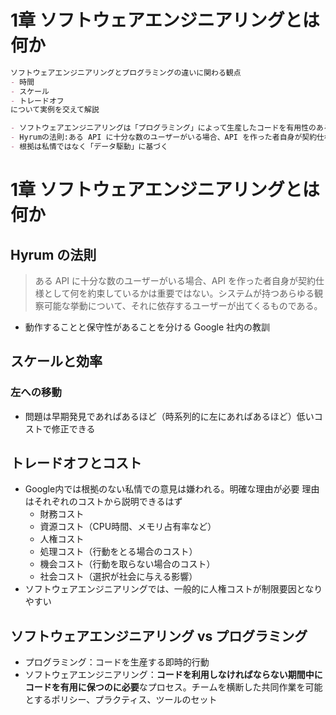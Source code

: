 # 1章 ソフトウェアエンジニアリングとは何か

```markdown
ソフトウェアエンジニアリングとプログラミングの違いに関わる観点
- 時間
- スケール
- トレードオフ
について実例を交えて解説

- ソフトウェアエンジニアリングは「プログラミング」によって生産したコードを有用性のある間は保守するために、プログラミングを拡張したもの。そのため、時間・スケール・トレードオフに配慮する必要がある
- Hyrumの法則:ある API に十分な数のユーザーがいる場合、API を作った者自身が契約仕様として何を約束しているかは重要ではない。システムが持つあらゆる観察可能な挙動について、それに依存するユーザーが出てくるものである。（動作することと保守性があることを分ける教訓）
- 根拠は私情ではなく「データ駆動」に基づく
```

# 1章 ソフトウェアエンジニアリングとは何か

## Hyrum の法則

> ある API に十分な数のユーザーがいる場合、API を作った者自身が契約仕様として何を約束しているかは重要ではない。システムが持つあらゆる観察可能な挙動について、それに依存するユーザーが出てくるものである。

- 動作することと保守性があることを分ける Google 社内の教訓

## スケールと効率

### 左への移動

- 問題は早期発見であればあるほど（時系列的に左にあればあるほど）低いコストで修正できる

## トレードオフとコスト

- Google内では根拠のない私情での意見は嫌われる。明確な理由が必要
理由はそれぞれのコストから説明できるはず
    - 財務コスト
    - 資源コスト（CPU時間、メモリ占有率など）
    - 人権コスト
    - 処理コスト（行動をとる場合のコスト）
    - 機会コスト（行動を取らない場合のコスト）
    - 社会コスト（選択が社会に与える影響）
- ソフトウェアエンジニアリングでは、一般的に人権コストが制限要因となりやすい

## ソフトウェアエンジニアリング vs プログラミング

- プログラミング：コードを生産する即時的行動
- ソフトウェアエンジニアリング：**コードを利用しなければならない期間中にコードを有用に保つのに必要**なプロセス。チームを横断した共同作業を可能とするポリシー、プラクティス、ツールのセット
